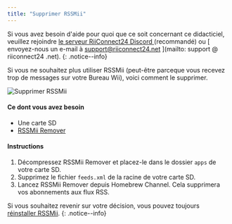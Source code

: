 ```yaml
---
title: "Supprimer RSSMii"
---
```


Si vous avez besoin d'aide pour quoi que ce soit concernant ce didacticiel, veuillez rejoindre [ le serveur RiiConnect24 Discord ](https://discord.gg/rc24) (recommandé) ou [ envoyez-nous un e-mail à support@riiconnect24.net ](mailto: support @ riiconnect24 .net).
{: .notice--info}

Si vous ne souhaitez plus utiliser RSSMii (peut-être parceque vous recevez trop de messages sur votre Bureau Wii), voici comment le supprimer.

![Supprimer RSSMii](/images/rssmii-remove.png)

#### Ce dont vous avez besoin

* Une carte SD
* [RSSMii Remover](https://github.com/RiiConnect24/rssmii/releases)

#### Instructions

1. Décompressez RSSMii Remover et placez-le dans le dossier `apps` de votre carte SD.
2. Supprimez le fichier `feeds.xml` de la racine de votre carte SD.
3. Lancez RSSMii Remover depuis Homebrew Channel. Cela supprimera vos abonnements aux flux RSS.

Si vous souhaitez revenir sur votre décision, vous pouvez toujours [réinstaller RSSMii](rssmii).
{: .notice--info}
